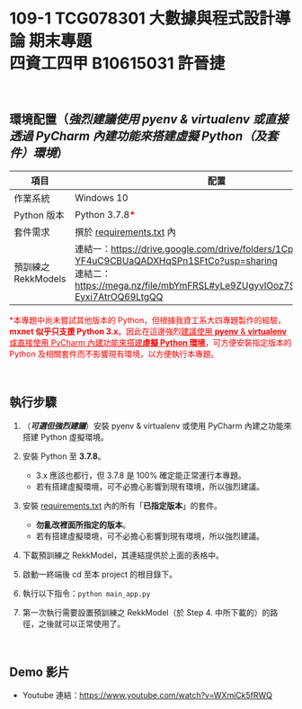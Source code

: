 # 109-1 TCG078301 大數據與程式設計導論 期末專題 <br /> 四資工四甲 B10615031 許晉捷

<br />

## 環境配置（*強烈建議使用 pyenv & virtualenv 或直接透過 PyCharm 內建功能來搭建虛擬 Python（及套件）環境*）

| 項目 | 配置 |
| ---- | ---- |
| 作業系統 | Windows 10 |
| Python 版本 | Python 3.7.8<span style="color:red">**\***</span> |
| 套件需求 | 撰於 <a href='https://github.com/Rekkursion/TCG078301_Final/blob/master/requirements.txt'>requirements.txt</a> 內 |
| 預訓練之 RekkModels | 連結一：https://drive.google.com/drive/folders/1CpQpIc-YF4uC9CBUaQADXHqSPn1SFtCo?usp=sharing <br /> 連結二：https://mega.nz/file/mbYmFRSL#yLe9ZUgyvIOoz7SvgDZKNtmPE-Eyxi7AtrOQ69LtgQQ |

<span style="color:red">\*本專題中尚未嘗試其他版本的 Python，但根據我資工系大四專題製作的經驗，**mxnet 似乎只支援 Python 3.x**。因此在這邊強烈<ins>建議使用 **pyenv** & **virtualenv** 或直接使用 PyCharm 內建功能來搭建**虛擬 Python 環境**</ins>，可方便安裝指定版本的 Python 及相關套件而不影響現有環境，以方便執行本專題。</span>

<br />

## 執行步驟

1. （***可選但強烈建議***）安裝 pyenv & virtualenv 或使用 PyCharm 內建之功能來搭建 Python 虛擬環境。

2. 安裝 Python 至 **3.7.8**。
    + 3.x 應該也都行，但 3.7.8 是 100% 確定能正常運行本專題。
    + 若有搭建虛擬環境，可不必擔心影響到現有環境，所以強烈建議。
    
3. 安裝 <a href='https://github.com/Rekkursion/TCG078301_Final/blob/master/requirements.txt'>requirements.txt</a> 內的所有「**已指定版本**」的套件。
    + **勿亂改裡面所指定的版本**。
    + 若有搭建虛擬環境，可不必擔心影響到現有環境，所以強烈建議。

4. 下載預訓練之 RekkModel，其連結提供於上面的表格中。

5. 啟動一終端後 cd 至本 project 的根目錄下。

6. 執行以下指令：<code>python main_app.py</code>

7. 第一次執行需要設置預訓練之 RekkModel（於 Step 4. 中所下載的）的路徑，之後就可以正常使用了。

<br />

## Demo 影片

+ Youtube 連結：https://www.youtube.com/watch?v=WXmiCk5fRWQ